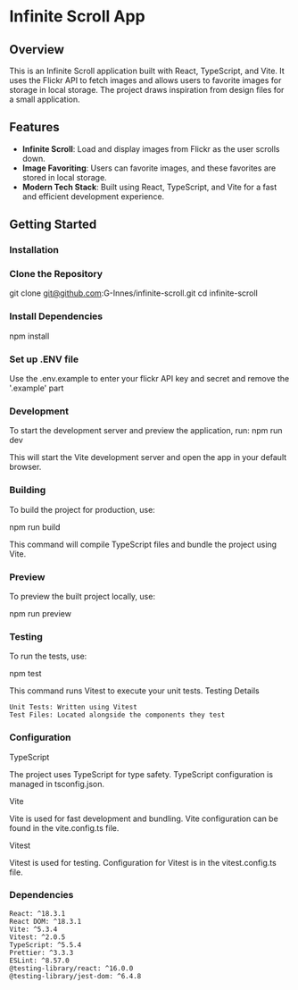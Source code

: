 # Infinite Scroll App

## Overview

This is an Infinite Scroll application built with React, TypeScript, and Vite. It uses the Flickr API to fetch images and allows users to favorite images for storage in local storage. The project draws inspiration from design files for a small application.

## Features

- **Infinite Scroll**: Load and display images from Flickr as the user scrolls down.
- **Image Favoriting**: Users can favorite images, and these favorites are stored in local storage.
- **Modern Tech Stack**: Built using React, TypeScript, and Vite for a fast and efficient development experience.

## Getting Started

### Installation

### Clone the Repository

git clone git@github.com:G-Innes/infinite-scroll.git
cd infinite-scroll

### Install Dependencies

npm install

### Set up .ENV file

Use the .env.example to enter your flickr API key and secret and remove the '.example' part

### Development

To start the development server and preview the application, run:
npm run dev

This will start the Vite development server and open the app in your default browser.

### Building

To build the project for production, use:

npm run build

This command will compile TypeScript files and bundle the project using Vite.

### Preview

To preview the built project locally, use:

npm run preview

### Testing

To run the tests, use:

npm test

This command runs Vitest to execute your unit tests.
Testing Details

    Unit Tests: Written using Vitest
    Test Files: Located alongside the components they test

### Configuration

TypeScript

The project uses TypeScript for type safety. TypeScript configuration is managed in tsconfig.json.

Vite

Vite is used for fast development and bundling. Vite configuration can be found in the vite.config.ts file.

Vitest

Vitest is used for testing. Configuration for Vitest is in the vitest.config.ts file.

### Dependencies

    React: ^18.3.1
    React DOM: ^18.3.1
    Vite: ^5.3.4
    Vitest: ^2.0.5
    TypeScript: ^5.5.4
    Prettier: ^3.3.3
    ESLint: ^8.57.0
    @testing-library/react: ^16.0.0
    @testing-library/jest-dom: ^6.4.8
